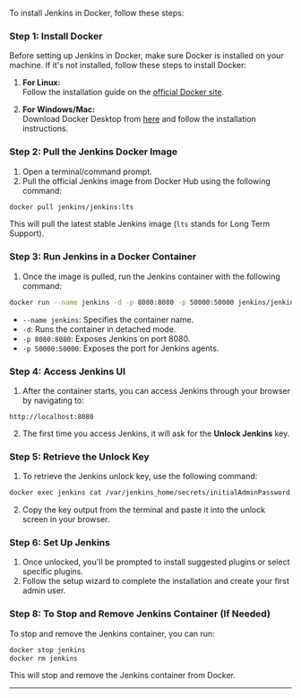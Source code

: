 To install Jenkins in Docker, follow these steps:

### **Step 1: Install Docker**

Before setting up Jenkins in Docker, make sure Docker is installed on your machine. If it's not installed, follow these steps to install Docker:

1. **For Linux:**  
   Follow the installation guide on the [official Docker site](https://docs.docker.com/engine/install/).

2. **For Windows/Mac:**  
   Download Docker Desktop from [here](https://www.docker.com/products/docker-desktop) and follow the installation instructions.

### **Step 2: Pull the Jenkins Docker Image**

1. Open a terminal/command prompt.
2. Pull the official Jenkins image from Docker Hub using the following command:

```bash
docker pull jenkins/jenkins:lts
```

This will pull the latest stable Jenkins image (`lts` stands for Long Term Support).

### **Step 3: Run Jenkins in a Docker Container**

1. Once the image is pulled, run the Jenkins container with the following command:

```bash
docker run --name jenkins -d -p 8080:8080 -p 50000:50000 jenkins/jenkins:lts
```

- `--name jenkins`: Specifies the container name.
- `-d`: Runs the container in detached mode.
- `-p 8080:8080`: Exposes Jenkins on port 8080.
- `-p 50000:50000`: Exposes the port for Jenkins agents.

### **Step 4: Access Jenkins UI**

1. After the container starts, you can access Jenkins through your browser by navigating to:

```
http://localhost:8080
```

2. The first time you access Jenkins, it will ask for the **Unlock Jenkins** key.

### **Step 5: Retrieve the Unlock Key**

1. To retrieve the Jenkins unlock key, use the following command:

```bash
docker exec jenkins cat /var/jenkins_home/secrets/initialAdminPassword
```

2. Copy the key output from the terminal and paste it into the unlock screen in your browser.

### **Step 6: Set Up Jenkins**

1. Once unlocked, you'll be prompted to install suggested plugins or select specific plugins.
2. Follow the setup wizard to complete the installation and create your first admin user.

### **Step 8: To Stop and Remove Jenkins Container (If Needed)**

To stop and remove the Jenkins container, you can run:

```bash
docker stop jenkins
docker rm jenkins
```

This will stop and remove the Jenkins container from Docker.

---
